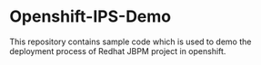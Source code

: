 # Openshift-IPS-Demo
This repository contains sample code which is used to demo the deployment process of Redhat JBPM project in openshift.
